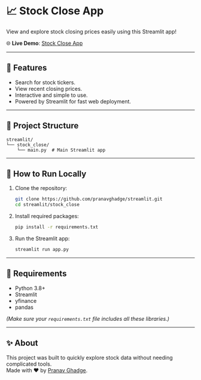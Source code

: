 # 📈 Stock Close App

View and explore stock closing prices easily using this Streamlit app!

🌐 **Live Demo**: [Stock Close App](https://stockclose-zmxjv2pgsanw4zftur56nh.streamlit.app/)

---

## 🚀 Features

- Search for stock tickers.
- View recent closing prices.
- Interactive and simple to use.
- Powered by Streamlit for fast web deployment.

---

## 📂 Project Structure

```
streamlit/
└── stock_close/
    └── main.py  # Main Streamlit app
```

---

## 🔧 How to Run Locally

1. Clone the repository:
   ```bash
   git clone https://github.com/pranavghadge/streamlit.git
   cd streamlit/stock_close
   ```

2. Install required packages:
   ```bash
   pip install -r requirements.txt
   ```

3. Run the Streamlit app:
   ```bash
   streamlit run app.py
   ```

---

## 📜 Requirements

- Python 3.8+
- Streamlit
- yfinance
- pandas

*(Make sure your `requirements.txt` file includes all these libraries.)*

---

## ✨ About

This project was built to quickly explore stock data without needing complicated tools.  
Made with ❤️ by [Pranav Ghadge](https://github.com/pranavghadge).
